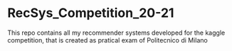 # RecSys_Competition_20-21
This repo contains all my recommender systems developed for the kaggle competition, that is created as pratical exam of Politecnico di Milano 
